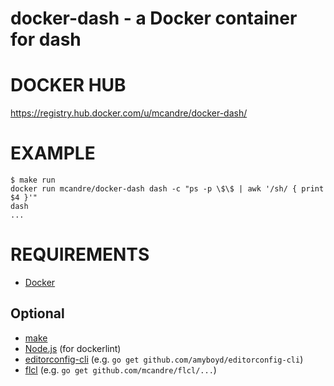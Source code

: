 # docker-dash - a Docker container for dash

# DOCKER HUB

https://registry.hub.docker.com/u/mcandre/docker-dash/

# EXAMPLE

```
$ make run
docker run mcandre/docker-dash dash -c "ps -p \$\$ | awk '/sh/ { print $4 }'"
dash
...
```

# REQUIREMENTS

* [Docker](https://www.docker.com/)

## Optional

* [make](http://www.gnu.org/software/make/)
* [Node.js](https://nodejs.org/en/) (for dockerlint)
* [editorconfig-cli](https://github.com/amyboyd/editorconfig-cli) (e.g. `go get github.com/amyboyd/editorconfig-cli`)
* [flcl](https://github.com/mcandre/flcl) (e.g. `go get github.com/mcandre/flcl/...`)
